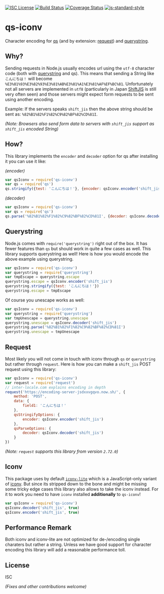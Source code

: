 [![ISC License](https://img.shields.io/badge/license-ISC-brightgreen.svg?style=flat)](https://tldrlegal.com/license/-isc-license)
[![Build Status](https://travis-ci.org/martinheidegger/qs-iconv.svg?branch=master)](https://travis-ci.org/martinheidegger/qs-iconv)
[![Coverage Status](https://coveralls.io/repos/github/martinheidegger/qs-iconv/badge.svg?branch=master)](https://coveralls.io/github/martinheidegger/qs-iconv?branch=master)
[![js-standard-style](https://img.shields.io/badge/code%20style-standard-brightgreen.svg)](http://standardjs.com/)

# qs-iconv
Character encoding for [qs](https://www.npmjs.com/package/qs) (and by extension: [request](https://www.npmjs.com/package/request)) and [querystring](https://nodejs.org/api/querystring.html#querystring_querystring_escape).

## Why?
Sending requests in Node.js usually encodes url using the `utf-8` character code (both with [querystring](https://nodejs.org/api/querystring.html) and qs). This means that sending a String like `こんにちは！` will become `%E3%81%93%E3%82%93%E3%81%AB%E3%81%A1%E3%81%AF%EF%BC%81`.
Unfortunately not all servers are implemented in `utf8` (particularly in Japan [ShiftJIS](https://en.wikipedia.org/wiki/Shift_JIS) is still very often seen) and those servers might expect form requests to be sent using another encoding.

Example: If the servers speaks `shift_jis` then the above string should be sent as: `%82%B1%82%F1%82%C9%82%BF%82%CD%81I`.

_(Note: Browsers also send form data to servers with `shift_jis` support as `shift_jis` encoded String)_

## How?
This library implements the `encoder` and `decoder` option for qs after installing it you can use it like:

_(encoder)_
```javascript
var qsIconv = require('qs-iconv')
var qs = require('qs')
qs.stringify({test: 'こんにちは！'}, {encoder: qsIconv.encoder('shift_jis')})
```

_(decoder)_
```javascript
var qsIconv = require('qs-iconv')
var qs = require('qs')
qs.parse('%82%B1%82%F1%82%C9%82%BF%82%CD%81I', {decoder: qsIconv.decoder('shift_jis')})
```

## Querystring
Node.js comes with `require('querystring')` right out of the box. It has fewer features than `qs` but should work in quite a few cases as well. This library supports querystring as well! Here is how you would encode the above example using querystring.

```javascript
var qsIconv = require('qs-iconv')
var querystring = require('querystring')
var tmpEscape = querystring.escape
querystring.escape = qsIconv.encoder('shift_jis')
querystring.stringify({test: 'こんにちは！'})
querystring.escape = tmpEscape
```

Of course you unescape works as well:

```javascript
var qsIconv = require('qs-iconv')
var querystring = require('querystring')
var tmpUnescape = querystring.unescape
querystring.unescape = qsIconv.decoder('shift_jis')
querystring.parse('%82%B1%82%F1%82%C9%82%BF%82%CD%81I')
querystring.unescape = tmpUnescape
```

## Request
Most likely you will not come in touch with iconv through `qs` or `querystring` but rather through `request`. Here is how you can make a `shift_jis` POST request using this library:

```javascript
var qsIconv = require('qs-iconv')
var request = require('request')
// inter-locale.com explains encoding in depth
request('https://encoding-server-jsdxxvgqvo.now.sh/', {
    method: 'POST',
    data: {
        field1: 'こんにちは！'
    },
    qsStringifyOptions: {
        encoder: qsIconv.encoder('shift_jis')
    },
    qsParseOptions: {
        decoder: qsIconv.decoder('shift_jis')
    }
})
```

_(Note: `request` supports this library from version `2.72.0`)_

## Iconv
This package uses by default [`iconv-lite`](https://www.npmjs.com/package/iconv-lite) which is a JavaScript-only variant of [iconv](https://www.npmjs.com/package/iconv). But since its stripped down to the bone and might be missing some tricky edge cases this library also allows to take the iconv instead.
For it to work you need to have `iconv` installed **additionally** to `qs-iconv`!

```javascript
var qsIconv = require('qs-iconv')
qsIconv.decoder('shift_jis', true)
qsIconv.encoder('shift_jis', true)
```

## Performance Remark
Both iconv and iconv-lite are not optimized for de-/encoding single charaters but rather a string. Unless we have good support for character encoding this library will add a reasonable performance toll.

## License
ISC

_(Fixes and other contributions welcome)_
